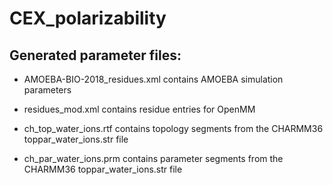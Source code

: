 # CEX_polarizability

## Generated parameter files:

- AMOEBA-BIO-2018_residues.xml contains AMOEBA simulation parameters
- residues_mod.xml contains residue entries for OpenMM

- ch_top_water_ions.rtf contains topology segments from the CHARMM36 toppar_water_ions.str file
- ch_par_water_ions.prm contains parameter segments from the CHARMM36 toppar_water_ions.str file

